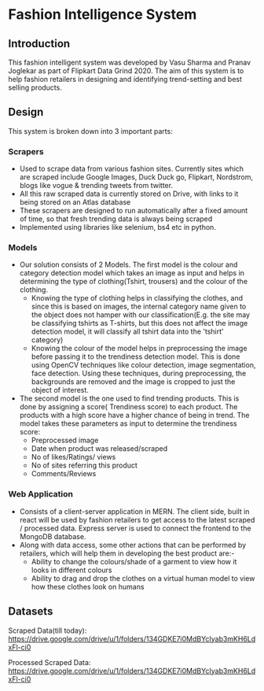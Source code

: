 # Fashion Intelligence System 

## Introduction
This fashion intelligent system was developed by Vasu Sharma and Pranav Joglekar as part of Flipkart Data Grind 2020. The aim of this system is to help fashion retailers in designing and identifying trend-setting and best selling products.

## Design
This system is broken down into 3 important parts:

### Scrapers
* Used to scrape data from various fashion sites. Currently sites which are scraped include Google Images, Duck Duck go, Flipkart, Nordstrom, blogs like vogue & trending tweets from twitter.  
* All this raw scraped data is currently stored on Drive, with links to it being stored on an Atlas database
* These scrapers are designed to run automatically after a fixed amount of time, so that fresh trending data is always being scraped
* Implemented using libraries like selenium, bs4 etc in python.
### Models
* Our solution consists of 2 Models. The first model is the colour and category detection model which takes an image as input and helps in determining the type of clothing(Tshirt, trousers) and the colour of the clothing. 
	* Knowing the type of clothing helps in classifying the clothes, and since this is based on images, the internal category name given to the object does not hamper with our classification(E.g. the site may be classifying tshirts as T-shirts, but this does not affect the image detection model, it will classify all tshirt data into the 'tshirt' category)
	* Knowing the colour of the model helps in preprocessing the image before passing it to the trendiness detection model. This is done using OpenCV techniques like colour detection, image segmentation, face detection. Using these techniques, during preprocessing, the backgrounds are removed and the image is cropped to just the object of interest.
* The second model is the one used to find trending products. This is done by assigning a score( Trendiness score) to each product. The products with a high score have a higher chance of being in trend. The model takes these parameters as input to determine the trendiness score:
	* Preprocessed image
	* Date when product was released/scraped
	* No of likes/Ratings/ views
	* No of sites referring this product
	* Comments/Reviews

### Web Application
* Consists of a client-server application in MERN. The client side, built in react will be used by fashion retailers to get access to the latest scraped / processed data. Express server is used to connect the frontend to the MongoDB database.
* Along with data access, some other actions that can be performed by retailers, which will help them in developing the best product are:-
	 * Ability to change the colours/shade of a garment to view how it looks in different colours
	 * Ability to drag and drop the clothes on a virtual human model to view how these clothes look on humans

## Datasets
Scraped Data(till today): https://drive.google.com/drive/u/1/folders/134GDKE7i0MdBYcIyab3mKH6LdxFl-ci0

Processed Scraped Data: https://drive.google.com/drive/u/1/folders/134GDKE7i0MdBYcIyab3mKH6LdxFl-ci0
